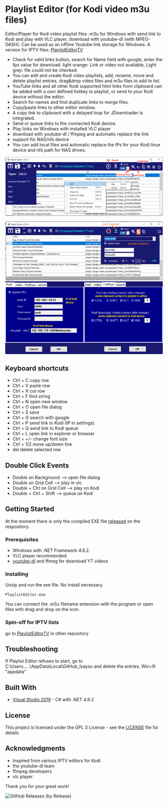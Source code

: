 # Playlist Editor (for Kodi video m3u files)
Editor/Player for Kodi video playlist files .m3u for Windows with send link to Kodi and play with VLC player, download with youtube-dl (with MPEG-DASH). Can be used as an offline Youtube link storage for Windows.
A version for IPTV files: [PlaylistEditorTV](https://github.com/Isayso/PlaylistEditorTV)
 
 
- Check for valid links button, search for Name field with google, enter the fps value for download. 
light orange: Link or video not avaliable, Light grey: file could not be checked.
- You can edit and create Kodi video playlists, add, rename, move and delete playlist entries, drag&drop video files and m3u files to add to list. 
- YouTube links and all other Kodi supported html links from clipboard can be added with a own defined hotkey to playlist, or send to your Kodi device without the editor. 
- Search for names and find duplicate links to merge files. 
- Copy/paste links to other editor window. 
- A copy link to clipboard with a delayed loop for JDownloader is integrated. 
- Send or queue links to the connected Kodi device.
- Play links on Windows with installed VLC player 
- download with youtube-dl / ffmpeg and automatic replace the link
- support for NAS/nfs device
- You can add local files and automatic replace the IPs for your Kodi linux device and nfs path for NAS drives.

![UI](open.png)


 ![UI](download.PNG)
 ![UI](settings_all.png)



## Keyboard shortcuts
- Ctrl + C copy row
- Ctrl + V paste row
- Ctrl + X cut row
- Ctrl + F find string
- Ctrl + N open new window
- Ctrl + O open file dialog
- Ctrl + S save
- Ctrl + G search with google
- Ctrl + P send link to Kodi (IP in settings)
- Ctrl + Q send link to Kodi queue
- Ctrl + L open link in explorer or browser
- Ctrl + +/- change font size
- Ctrl + 1/2 move up/down line
- del delete selected row

## Double Click Events
- Double on Background --> open file dialog
- Double on Grid Cell --> play in vlc
- Double + Ctrl on Grid Cell --> play on Kodi
- Double + Ctrl + Shift --> queue on Kodi

## Getting Started

At the moment there is only the compiled EXE file [released](https://github.com/Isayso/PlaylistEditor/releases) on the respository. 


### Prerequisites

- Windows with .NET Framework 4.6.2. 
- VLC player recommended.
- [youtube-dl](https://github.com/ytdl-org/youtube-dl/releases) and ffmeg for download YT videos  



### Installing

Unzip and run the exe file. No install necessary.


```
PlaylistEditor.exe
```


You can connect the .m3u filename extension with the program or open files with drag and drop on the icon.




### Spin-off for IPTV lists

go to [PlaylistEditorTV](https://github.com/Isayso/PlaylistEditorTV) in other repository

## Troubleshooting

If Playlist Editor refuses to start, go to C:\Users\.....\AppData\Local\GitHub_Isayso and delete the entries. 
Win+R: "appdata"

## Built With

* [Visual Studio 2019](https://visualstudio.microsoft.com/) - C# with .NET 4.6.2


## License

This project is licensed under the GPL 3 License - see the [LICENSE](LICENSE) file for details

## Acknowledgments

* Inspired from various IPTV editors for Kodi
* the youtube-dl team
* ffmpeg developers
* vlc player

Thank you for your great work!


![GitHub Releases (by Release)](https://img.shields.io/github/downloads/Isayso/PlaylistEditor/v2.0/total)

